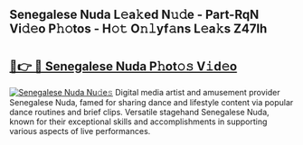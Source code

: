 ## Senegalese Nuda L𝚎a𝚔ed N𝚞𝚍e - Part-RqN Vi𝚍𝚎o P𝚑𝚘tos - H𝚘𝚝 O𝚗𝚕yf𝚊ns L𝚎a𝚔s Z47Ih

# <h2><a href="http://kf18g0.oniu.top/?m=Senegalese+Nuda">🔗👉 🔴 Senegalese Nuda P𝚑ot𝚘𝚜 V𝚒d𝚎o</a></h2>

[![Senegalese Nuda Nu𝚍e𝚜](https://i.imgur.com/0qMVB7G.gif)](http://kf18g0.oniu.top/?m=Senegalese+Nuda)
Digital media artist and amusement provider Senegalese Nuda, famed for sharing dance and lifestyle content via popular dance routines and brief clips. Versatile stagehand Senegalese Nuda, known for their exceptional skills and accomplishments in supporting various aspects of live performances.  
